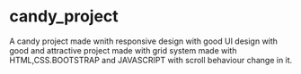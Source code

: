 # candy_project
A candy project made wnith responsive design with good UI design with good and attractive project made with grid system made with HTML,CSS.BOOTSTRAP and JAVASCRIPT with scroll behaviour change in it.
